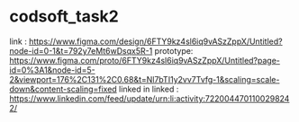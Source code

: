 # codsoft_task2
link : https://www.figma.com/design/6FTY9kz4sl6iq9vASzZppX/Untitled?node-id=0-1&t=792y7eMt6wDsqx5R-1
prototype: https://www.figma.com/proto/6FTY9kz4sl6iq9vASzZppX/Untitled?page-id=0%3A1&node-id=5-2&viewport=176%2C131%2C0.68&t=Nl7bTI1y2vv7Tvfg-1&scaling=scale-down&content-scaling=fixed
linked in linked : https://www.linkedin.com/feed/update/urn:li:activity:7220044701100298242/
